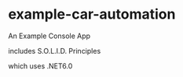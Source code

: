 # example-car-automation
An Example Console App

includes S.O.L.I.D. Principles

which uses .NET6.0
